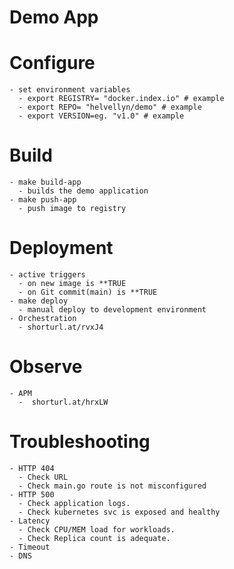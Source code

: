 # Demo App

# Configure
    - set environment variables
      - export REGISTRY= "docker.index.io" # example
      - export REPO= "helvellyn/demo" # example
      - export VERSION=eg. "v1.0" # example

# Build 
    - make build-app 
      - builds the demo application
    - make push-app
      - push image to registry 

# Deployment 
    - active triggers
      - on new image is **TRUE
      - on Git commit(main) is **TRUE
    - make deploy
      - manual deploy to development environment 
    - Orchestration
      - shorturl.at/rvxJ4

# Observe 
    - APM
      -  shorturl.at/hrxLW
    
# Troubleshooting
    - HTTP 404
      - Check URL
      - Check main.go route is not misconfigured
    - HTTP 500
      - Check application logs.
      - Check kubernetes svc is exposed and healthy
    - Latency
      - Check CPU/MEM load for workloads.
      - Check Replica count is adequate.
    - Timeout
    - DNS 



